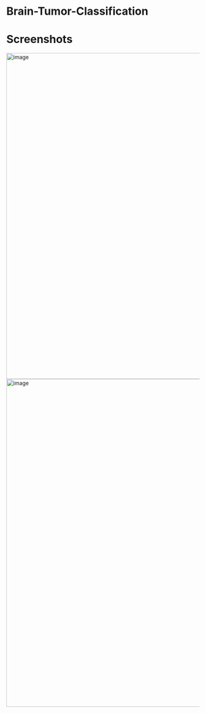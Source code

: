 # Brain-Tumor-Classification

# Screenshots

<img width="1885" height="850" alt="image" src="https://github.com/user-attachments/assets/65d6eb62-a43a-4fe5-9145-f2bb968de097" />

<img width="1894" height="855" alt="image" src="https://github.com/user-attachments/assets/3ffb2903-e137-4eeb-90cf-44601950b6ce" />

